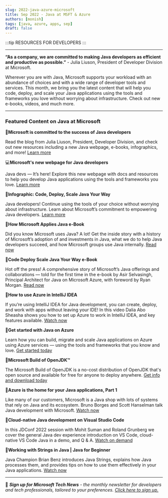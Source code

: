 ```yaml
---
slug: 2022-java-azure-microsoft
title: Sep 2022 - Java at MSFT & Azure
authors: [monish]
tags: [java, azure, apps, sep]
draft: false
---
```


:::tip RESOURCES FOR DEVELOPERS
:::

---

**“As a company, we are committed to making Java developers as efficient and productive as possible.”** - Julia Liuson, President of Developer Division at Microsoft.  

 

Wherever you are with Java, Microsoft supports your workload with an abundance of choices and with a wide range of developer tools and services. This month, we bring you the latest content that will help you code, deploy, and scale your Java applications using the tools and frameworks you love without worrying about infrastructure. Check out new e-books, videos, and much more. 

--- 

### Featured Content on Java at Microsoft 

 

:scroll:**Microsoft is committed to the success of Java developers** 

 

Read the blog from Julia Liuson, President, Developer Division, and check out new resources including a new Java webpage, e-books, infographics, and more! [Learn more](https://aka.ms/JavaYourWayblog?ocid=AID3045628) 

 

:computer:**Microsoft's new webpage for Java developers** 

 

Java devs — It’s here! Explore this new webpage with docs and resources to help you develop Java applications using the tools and frameworks you love. [Learn more](Developer.Microsoft.com/java?ocid=AID3045628) 

 
:scroll:**Infographic: Code, Deploy, Scale Java Your Way** 

 

Java developers! Continue using the tools of your choice without worrying about infrastructure. Learn about Microsoft’s commitment to empowering Java developers. [Learn more](https://aka.ms/JavaYourWayInfoG?ocid=AID3045628) 
 

:scroll:**How Microsoft Applies Java e-Book** 

 

Did you know Microsoft uses Java? A lot! Get the inside story with a history of Microsoft’s adoption of and investments in Java, what we do to help Java developers succeed, and how Microsoft groups use Java internally. [Read now](https://aka.ms/msftappliesjava?ocid=AID3045628) 

 

:scroll:**Code Deploy Scale Java Your Way e-Book** 

 

Hot off the press! A comprehensive story of Microsoft’s Java offerings and collaborations — told for the first time in the e-book by Asir Selvasingh, Principal Architect for Java on Microsoft Azure, with foreword by Ryan Morgan. [Read now](https://aka.ms/JavaYourWay?ocid=AID3045628) 

 

:cinema:**How to use Azure in IntelliJ IDEA** 
 
If you’re using IntelliJ IDEA for Java development, you can create, deploy, and work with apps without leaving your IDE! In this video Dalia Abo Sheasha shows you how to set up Azure to work in IntelliJ IDEA, and key features available. [Watch now](https://youtu.be/1DBB5srsqeg?ocid=AID3045628) 

 

:scroll:**Get started with Java on Azure** 

 

Learn how you can build, migrate and scale Java applications on Azure using Azure services — using the tools and frameworks that you know and love. [Get started today](https://docs.microsoft.com/learn/paths/get-started-java-azure/?ocid=AID3045628) 

 

:scroll:**Microsoft Build of OpenJDK™** 

 

The Microsoft Build of OpenJDK is a no-cost distribution of OpenJDK that's open source and available for free for anyone to deploy anywhere. [Get info and download today](https://www.microsoft.com/openjdk?ocid=AID3045628) 

 

:cinema:**Azure is the home for your Java applications, Part 1** 

 

Like many of our customers, Microsoft is a Java shop with lots of systems that rely on Java and its ecosystem. Bruno Borges and Scott Hanselman talk Java development with Microsoft. [Watch now](https://docs.microsoft.com/shows/azure-friday/azure-is-the-home-for-your-java-applications-part-1?ocid=AID3045628) 

 

:cinema:**Cloud-native Java development on Visual Studio Code** 

 

In this JDConf 2022 session with Mohit Suman and Roland Grunberg we cover the general Java dev experience introduction on VS Code, cloud-native VS Code Java in a demo, and Q & A. [Watch on demand](https://docs.microsoft.com/events/jdconf-2022/cloud-native-java-development-on-visual-studio-code?ocid=AID3045628) 

 

:cinema:**Working with Strings in Java | Java for Beginner** 

 

Java Champion Brian Benz introduces Java Strings, explains how Java processes them, and provides tips on how to use them effectively in your Java applications. [Watch now](https://docs.microsoft.com/shows/java-for-beginners/working-with-strings-in-java?ocid=AID3045628  ) 

___  

 

:bookmark: ***Sign up for Microsoft Tech News** - the monthly newsletter for developers and tech professionals, tailored to your preferences. [Click here to sign up.](https://developer.microsoft.com/Newsletter/?ocid=AID3045262)* 